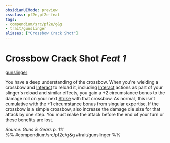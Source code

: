 ```yaml
---
obsidianUIMode: preview
cssclass: pf2e,pf2e-feat
tags:
- compendium/src/pf2e/g&g
- trait/gunslinger
aliases: ["Crossbow Crack Shot"]
---
```

# Crossbow Crack Shot  *Feat 1*  
[gunslinger](/rules/traits/gunslinger-g-g.md)  


You have a deep understanding of the crossbow. When you're wielding a crossbow and [Interact](/rules/actions/interact.md) to reload it, including [Interact](/rules/actions/interact.md) actions as part of your slinger's reload and similar effects, you gain a +2 circumstance bonus to the damage roll on your next [Strike](/rules/actions/strike.md) with that crossbow. As normal, this isn't cumulative with the +1 circumstance bonus from singular expertise. If the crossbow is a simple crossbow, also increase the damage die size for that attack by one step. You must make the attack before the end of your turn or these benefits are lost.

*Source: Guns & Gears p. 111*  
%% #compendium/src/pf2e/g&g #trait/gunslinger %%